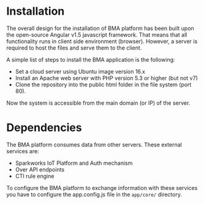 # Installation

The overall design for the installation of BMA platform has been built upon the open-source Angular v1.5 javascript
framework. That means that all functionality runs in client side environment (browser).
However, a server is required to host the files and serve them to the client.

A simple list of steps to install the BMA application is the following:
-  Set a cloud server using Ubuntu image version 16.x
-  Install an Apache web server with PHP version 5.3 or higher (but not v7)
-  Clone the repository into the public html folder in the file system (port 80).

Now the system is accessible from the main domain (or IP) of the server.


# Dependencies

The BMA platform consumes data from other servers. These external
services are:
- Sparkworks IoT Platform and Auth mechanism
- Over API endpoints
- CTI rule engine

To configure the BMA platform to exchange information with these services
you have to configure the app.config.js file in the  ```app/core/```  directory.


